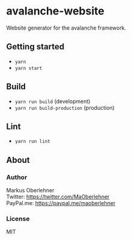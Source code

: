 # avalanche-website
Website generator for the avalanche framework.

## Getting started
- `yarn`
- `yarn start`

## Build
- `yarn run build` (development)
- `yarn run build-production` (production)

## Lint
- `yarn run lint`

## About
### Author
Markus Oberlehner  
Twitter: https://twitter.com/MaOberlehner  
PayPal.me: https://paypal.me/maoberlehner

### License
MIT
